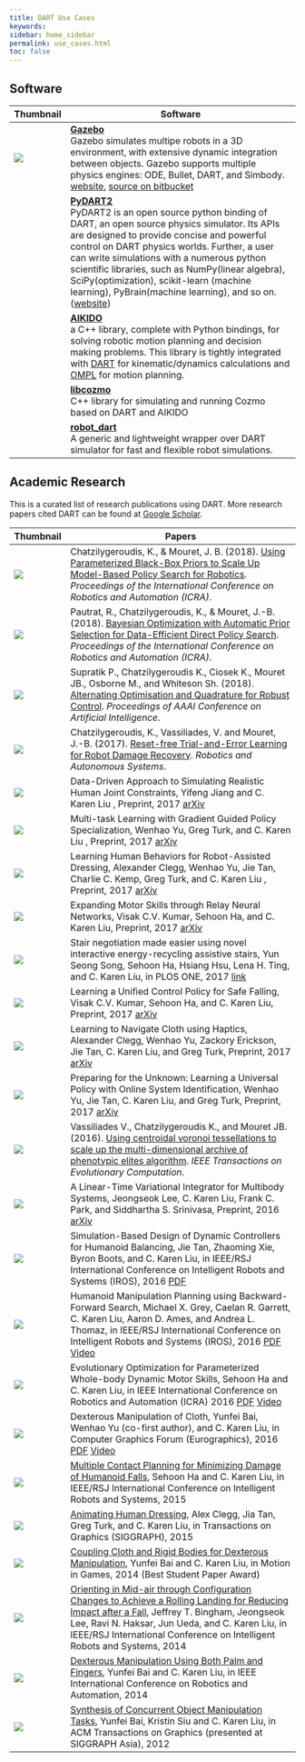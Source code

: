 ```yaml
---
title: DART Use Cases
keywords:
sidebar: home_sidebar
permalink: use_cases.html
toc: false
---
```


## Software

| Thumbnail | Software |
|-----------|--------|
| <img src="http://gazebosim.org/assets/gazebo_vert-af0a0ada204b42b6daca54e98766979e45e011ea22347ffe90580458476d26d6.png"> | **[Gazebo](http://www.gazebosim.org/)** <br> Gazebo simulates multipe robots in a 3D environment, with extensive dynamic integration between objects. Gazebo supports multiple physics engines: ODE, Bullet, DART, and Simbody. [website](http://www.gazebosim.org/), [source on bitbucket](https://bitbucket.org/osrf/gazebo) |
|  | **[PyDART2](https://github.com/sehoonha/pydart2)** <br> PyDART2 is an open source python binding of DART, an open source physics simulator. Its APIs are designed to provide concise and powerful control on DART physics worlds. Further, a user can write simulations with a numerous python scientific libraries, such as NumPy(linear algebra), SciPy(optimization), scikit-learn (machine learning), PyBrain(machine learning), and so on. ([website](http://pydart2.readthedocs.io/)) |
|  | **[AIKIDO](https://github.com/personalrobotics/aikido)** <br> a C++ library, complete with Python bindings, for solving robotic motion planning and decision making problems. This library is tightly integrated with [DART](http://dartsim.github.io/) for kinematic/dynamics calculations and [OMPL](http://ompl.kavrakilab.org/) for motion planning. |
|  | **[libcozmo](https://github.com/personalrobotics/libcozmo)** <br> C++ library for simulating and running Cozmo based on DART and AIKIDO |
|  | **[robot_dart](https://github.com/resibots/robot_dart)** <br> A generic and lightweight wrapper over DART simulator for fast and flexible robot simulations. |

## Academic Research

This is a curated list of research publications using DART. More research papers cited DART can be found at [Google Scholar](https://scholar.google.com/scholar?cites=3727458449064418084&as_sdt=5,48&sciodt=0,48&hl=en).

| Thumbnail | Papers |
|-----------|--------|
| <img src="https://dartsim.github.io/images/use_cases/2018_using_parameterized.png"/> | Chatzilygeroudis, K., & Mouret, J. B. (2018). [Using Parameterized Black-Box Priors to Scale Up Model-Based Policy Search for Robotics](https://arxiv.org/pdf/1709.06917.pdf). *Proceedings of the International Conference on Robotics and Automation (ICRA)*. |
| <img src="https://dartsim.github.io/images/use_cases/2018_bayesian.png"/> | Pautrat, R., Chatzilygeroudis, K., & Mouret, J.-B. (2018). [Bayesian Optimization with Automatic Prior Selection for Data-Efficient Direct Policy Search](https://arxiv.org/pdf/1709.06919). *Proceedings of the International Conference on Robotics and Automation (ICRA)*. |
| <img src="https://dartsim.github.io/images/use_cases/2018_alternating.png"/> | Supratik P., Chatzilygeroudis K., Ciosek K., Mouret JB., Osborne M., and Whiteson Sh. (2018). [Alternating Optimisation and Quadrature for Robust Control](https://arxiv.org/pdf/1605.07496.pdf). *Proceedings of AAAI Conference on Artificial Intelligence*. |
| <img src="https://dartsim.github.io/images/use_cases/2017_reset_free.png"/> | Chatzilygeroudis, K., Vassiliades, V. and Mouret, J.-B. (2017). [Reset-free Trial-and-Error Learning for Robot Damage Recovery](https://arxiv.org/pdf/1610.04213). *Robotics and Autonomous Systems*. |
| <img src="https://dartsim.github.io/images/use_cases/2017_data.jpg"/> | Data-Driven Approach to Simulating Realistic Human Joint Constraints, Yifeng Jiang and C. Karen Liu , Preprint, 2017 [arXiv](https://arxiv.org/abs/1709.08685) |
| <img src="https://dartsim.github.io/images/use_cases/2017_multi.jpg"/> | Multi-task Learning with Gradient Guided Policy Specialization, Wenhao Yu, Greg Turk, and C. Karen Liu , Preprint, 2017 [arXiv](https://arxiv.org/abs/1709.07979) |
| <img src="https://dartsim.github.io/images/use_cases/2017_learning_human.jpg"/> | Learning Human Behaviors for Robot-Assisted Dressing, Alexander Clegg, Wenhao Yu, Jie Tan, Charlie C. Kemp, Greg Turk, and C. Karen Liu , Preprint, 2017 [arXiv](https://arxiv.org/abs/1709.07033) |
| <img src="https://dartsim.github.io/images/use_cases/2017_expanding.jpg"/> | Expanding Motor Skills through Relay Neural Networks, Visak C.V. Kumar, Sehoon Ha, and C. Karen Liu, Preprint, 2017 [arXiv](https://arxiv.org/abs/1709.07932) |
| <img src="https://dartsim.github.io/images/use_cases/2017_stair.jpg"/> | Stair negotiation made easier using novel interactive energy-recycling assistive stairs, Yun Seong Song, Sehoon Ha, Hsiang Hsu, Lena H. Ting, and C. Karen Liu, in PLOS ONE, 2017 [link](http://journals.plos.org/plosone/article?id=10.1371/journal.pone.0179637) |
| <img src="https://dartsim.github.io/images/use_cases/2017_learning_a_unified.jpg"/> | Learning a Unified Control Policy for Safe Falling, Visak C.V. Kumar, Sehoon Ha, and C. Karen Liu, Preprint, 2017 [arXiv](https://arxiv.org/abs/1703.02905) |
| <img src="https://dartsim.github.io/images/use_cases/2017_learning_to_navigate.jpg"/> | Learning to Navigate Cloth using Haptics, Alexander Clegg, Wenhao Yu, Zackory Erickson, Jie Tan, C. Karen Liu, and Greg Turk, Preprint, 2017 [arXiv](https://arxiv.org/abs/1703.06905) |
| <img src="https://dartsim.github.io/images/use_cases/2017_preparing.jpg"/> | Preparing for the Unknown: Learning a Universal Policy with Online System Identification, Wenhao Yu, Jie Tan, C. Karen Liu, and Greg Turk, Preprint, 2017 [arXiv](https://arxiv.org/abs/1702.02453) |
| <img src="https://dartsim.github.io/images/use_cases/2016_using_centroidal.png"/> | Vassiliades V., Chatzilygeroudis K., and Mouret JB. (2016). [Using centroidal voronoi tessellations to scale up the multi-dimensional archive of phenotypic elites algorithm](https://arxiv.org/pdf/1610.05729.pdf). *IEEE Transactions on Evolutionary Computation*. |
| <img src="https://dartsim.github.io/images/use_cases/2016_a_linear.jpg"/> | A Linear-Time Variational Integrator for Multibody Systems, Jeongseok Lee, C. Karen Liu, Frank C. Park, and Siddhartha S. Srinivasa, Preprint, 2016 [arXiv](https://arxiv.org/abs/1609.02898) |
| <img src="http://dartsim.github.io/images/use_cases/2016_simulation.jpg"/> | Simulation-Based Design of Dynamic Controllers for Humanoid Balancing, Jie Tan, Zhaoming Xie, Byron Boots, and C. Karen Liu, in IEEE/RSJ International Conference on Intelligent Robots and Systems (IROS), 2016 [PDF](http://www.cc.gatech.edu/~bboots3/files/Simulation_based_design.pdf) |
| <img src="https://dartsim.github.io/images/use_cases/2016_humanoid.jpg"/> | Humanoid Manipulation Planning using Backward-Forward Search, Michael X. Grey, Caelan R. Garrett, C. Karen Liu, Aaron D. Ames, and Andrea L. Thomaz, in IEEE/RSJ International Conference on Intelligent Robots and Systems (IROS), 2016 [PDF](http://www.cc.gatech.edu/graphics/projects/Grey/humanoid_hbf_iros2016.pdf) [Video](http://www.cc.gatech.edu/graphics/projects/Grey/iros2016_humanoid_hbf.mp4) |
| <img src="https://dartsim.github.io/images/use_cases/2016_evolutionary.jpg"/> | Evolutionary Optimization for Parameterized Whole-body Dynamic Motor Skills, Sehoon Ha and C. Karen Liu, in IEEE International Conference on Robotics and Automation (ICRA) 2016 [PDF](http://sehoonha.com/projects/ha2016eop/2016_optskill.pdf) [Video](https://youtu.be/vomyRgVj21w) |
| <img src="https://dartsim.github.io/images/use_cases/2016_dexterous.jpg"/> | Dexterous Manipulation of Cloth, Yunfei Bai, Wenhao Yu (co-first author), and C. Karen Liu, in Computer Graphics Forum (Eurographics), 2016 [PDF](http://www.cc.gatech.edu/~ybai30/cloth_manipulation/paper_cloth_manipulation.pdf) [Video](https://youtu.be/_H_PlIvL3-k) |
| <img src="https://dartsim.github.io/images/use_cases/2015_multiple.jpg"/>  | [Multiple Contact Planning for Minimizing Damage of Humanoid Falls](http://www.cc.gatech.edu/~sha9/projects/ha2015mcs/index.html), Sehoon Ha and C. Karen Liu, in IEEE/RSJ International Conference on Intelligent Robots and Systems, 2015 |
| <img src="https://dartsim.github.io/images/use_cases/2015_animating.jpg"/>  | [Animating Human Dressing](http://www.cc.gatech.edu/~aclegg3/projects/AnimatingHumanDressing.html), Alex Clegg, Jia Tan, Greg Turk, and C. Karen Liu, in Transactions on Graphics (SIGGRAPH), 2015 |
| <img src="https://dartsim.github.io/images/use_cases/2014_coupling.jpg"/>  | [Coupling Cloth and Rigid Bodies for Dexterous Manipulation](http://www.cc.gatech.edu/~ybai30/cloth/paper_cloth.pdf), Yunfei Bai and C. Karen Liu, in Motion in Games, 2014 (Best Student Paper Award) |
| <img src="https://dartsim.github.io/images/use_cases/2014_orienting.png"/>  | [Orienting in Mid-air through Configuration Changes to Achieve a Rolling Landing for Reducing Impact after a Fall](http://www.cc.gatech.edu/~karenliu/bingham_inertiabot_IROS2014.pdf), Jeffrey T. Bingham, Jeongseok Lee, Ravi N. Haksar, Jun Ueda, and C. Karen Liu, in IEEE/RSJ International Conference on Intelligent Robots and Systems, 2014 |
| <img src="https://dartsim.github.io/images/use_cases/2014_dexterous.jpg"/> | [Dexterous Manipulation Using Both Palm and Fingers](http://www.cc.gatech.edu/~ybai30/hand/hand.html), Yunfei Bai and C. Karen Liu, in IEEE International Conference on Robotics and Automation, 2014 |
| <img src="https://dartsim.github.io/images/use_cases/2012_synthesis.jpg"/> | [Synthesis of Concurrent Object Manipulation Tasks](http://www.cc.gatech.edu/~ybai30/multitask/multitask.html), Yunfei Bai, Kristin Siu and C. Karen Liu, in ACM Transactions on Graphics (presented at SIGGRAPH Asia), 2012 |



